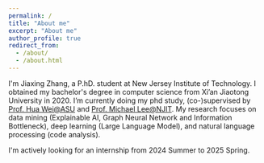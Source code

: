 ```yaml
---
permalink: /
title: "About me"
excerpt: "About me"
author_profile: true
redirect_from: 
  - /about/
  - /about.html
---
```


I'm Jiaxing Zhang, a P.hD. student at New Jersey Institute of Technology. 
I obtained my bachelor's degree in computer science from Xi’an Jiaotong University in 2020. 
I’m currently doing my phd study, (co-)supervised by [Prof. Hua Wei@ASU](https://www.public.asu.edu/~hwei27/) and [Prof. Michael Lee@NJIT](https://people.njit.edu/profile/mjlee). 
My research focuses on data mining (Explainable AI, Graph Neural Network and Information Bottleneck), deep learning (Large Language Model), and natural language processing (code analysis).

I'm actively looking for an internship from 2024 Summer to 2025 Spring.